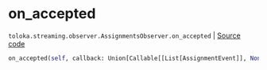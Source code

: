 # on_accepted
`toloka.streaming.observer.AssignmentsObserver.on_accepted` | [Source code](https://github.com/Toloka/toloka-kit/blob/v0.1.25/src/streaming/observer.py#L389)

```python
on_accepted(self, callback: Union[Callable[[List[AssignmentEvent]], None], Callable[[List[AssignmentEvent]], Awaitable[None]]])
```

